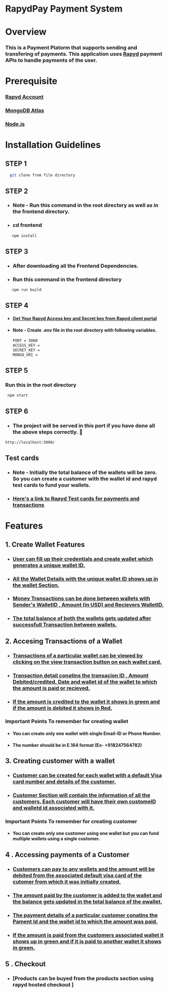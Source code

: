 # RapydPay Payment System

# Overview

### This is a Payment Platorm that supports sending and transfering of payments. This application uses [Rapyd](https://www.rapyd.net/) payment APIs to handle payments of the user.

# Prerequisite

### [Rapyd Account](https://www.rapyd.net/)

### [MongoDB Atlas](https://www.mongodb.com/cloud/atlas/register)

### [Node.js](https://nodejs.org/en/download/)

# Installation Guidelines

## STEP 1

```sh
  git clone from file directory
```

## STEP 2

- ### Note - Run this command in the root directory as well as in the frontend directory.
- ### cd frontend

```sh
   npm install
```

## STEP 3

- ### After downloading all the Frontend Dependencies.
- ### Run this command in the frontend directory

```sh
   npm run build
```

## STEP 4

- #### [Get Your Rapyd Access key and Secret key from Rapyd client portal](https://dashboard.rapyd.net/developers)
- #### Note - Create .env file in the root directory with following variables.

  ```sh
  PORT = 5000
  ACCESS_KEY =
  SECRET_KEY =
  MONGO_URI =
  ```

## STEP 5

### Run this in the root directory

```sh
 npm start
```

## STEP 6

- ### The project will be served in this port if you have done all the above steps correctly. 🥇

```sh
http://localhost:5000/
```

## Test cards

- ### Note - Initially the total balance of the wallets will be zero. So you can create a customer with the wallet id and rapyd test cards to fund your wallets.
- ### [Here's a link to Rapyd Test cards for payments and transactions](https://docs.rapyd.net/build-with-rapyd/reference/testing-for-payments-api)

# Features

## 1. Create Wallet Features

- ### [User can fill up their credentials and create wallet which generates a unique wallet ID.](https://user-images.githubusercontent.com/67522406/123187564-0baead00-d4b8-11eb-94c8-9d4cce6f294b.png)

- ### [All the Wallet Details with the unique wallet ID shows up in the wallet Section.](https://user-images.githubusercontent.com/67522406/123187556-07828f80-d4b8-11eb-88e4-0dc331efa43d.png)

- ### [Money Transactions can be done between wallets with Sender's WalletID , Amount (in USD) and Recievers WalletID.](https://user-images.githubusercontent.com/67522406/123187599-19fcc900-d4b8-11eb-92fb-61e066a6fe71.png)

- ### [The total balance of both the wallets gets updated after successfull Transaction between wallets.](https://user-images.githubusercontent.com/67522406/123187556-07828f80-d4b8-11eb-88e4-0dc331efa43d.png)

## 2. Accesing Transactions of a Wallet

- ### [Transactions of a particular wallet can be viewed by clicking on the view transaction button on each wallet card.](https://user-images.githubusercontent.com/67522406/123187610-1ec17d00-d4b8-11eb-8025-baf86c48bbcc.png)
- ### [Transaction detail conatins the transacion ID , Amount Debited/credited, Date and wallet id of the wallet to which the amount is paid or recieved.](https://user-images.githubusercontent.com/67522406/123187610-1ec17d00-d4b8-11eb-8025-baf86c48bbcc.png)

- ### [If the amount is credited to the wallet it shows in green and if the amount is debited it shows in Red.](https://user-images.githubusercontent.com/67522406/123187610-1ec17d00-d4b8-11eb-8025-baf86c48bbcc.png)

### Important Points To remember for creating wallet

- #### You can create only one wallet with single Email-ID or Phone Number.
- #### The number should be in E.164 format (Ex- +918247564782)

## 3. Creating customer with a wallet

- ### [Customer can be created for each wallet with a default Visa card number and details of the customer.](https://user-images.githubusercontent.com/67522406/123187664-3436a700-d4b8-11eb-83cb-3d575d62820e.png)

- ### [Customer Section will contain the information of all the customers. Each customer will have their own customeID and walletd id associated with it.](https://user-images.githubusercontent.com/67522406/123187650-30a32000-d4b8-11eb-93ce-9e3c937dac53.png)

### Important Points To remember for creating customer

- #### You can create only one customer using one wallet but you can fund multiple wallets using a single customer.

## 4 . Accessing payments of a Customer

- ### [Customers can pay to any wallets and the amount will be debited from the associated default visa card of the cutomer from which it was initially created. ](https://user-images.githubusercontent.com/67522406/123187670-3862c480-d4b8-11eb-80fe-1e4d5f0ac115.png)

- ### [The amount paid by the customer is added to the wallet and the balance gets updated in the total balance of the ewallet.](https://user-images.githubusercontent.com/67522406/123187556-07828f80-d4b8-11eb-88e4-0dc331efa43d.png)

- ### [The payment details of a particular customer conatins the Pament Id and the wallet id to which the amount was paid.](https://user-images.githubusercontent.com/67522406/123187677-3b5db500-d4b8-11eb-9dfd-cfe4483c31b5.png)

- ### [If the amount is paid from the customers associated wallet it shows up in green and if it is paid to another wallet it shows in green.](https://user-images.githubusercontent.com/67522406/123187677-3b5db500-d4b8-11eb-9dfd-cfe4483c31b5.png)

## 5 . Checkout

- ### [Products can be buyed from the products section using rapyd hosted checkout ]


